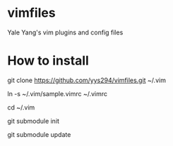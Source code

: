vimfiles
========

Yale Yang's vim plugins and config files

How to install
==============

git clone https://github.com/yys294/vimfiles.git ~/.vim

ln -s ~/.vim/sample.vimrc ~/.vimrc

cd ~/.vim

git submodule init

git submodule update


